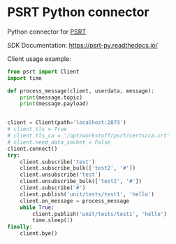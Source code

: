 # PSRT Python connector

Python connector for [PSRT](https://github.com/alttch/psrt)

SDK Documentation: https://psrt-py.readthedocs.io/

Client usage example:

```python
from psrt import Client
import time

def process_message(client, userdata, message):
    print(message.topic)
    print(message.payload)


client = Client(path='localhost:2873')
# client.tls = True
# client.tls_ca = '/opt/workstuff/psrt/certs/ca.crt'
# client.need_data_socket = False
client.connect()
try:
    client.subscribe('test')
    client.subscribe_bulk(['test2', '#'])
    client.unsubscribe('test')
    client.unsubscribe_bulk(['test2', '#'])
    client.subscribe('#')
    client.publish('unit/tests/test1', 'hello')
    client.on_message = process_message
    while True:
        client.publish('unit/tests/test1', 'hello')
        time.sleep(1)
finally:
    client.bye()
```
